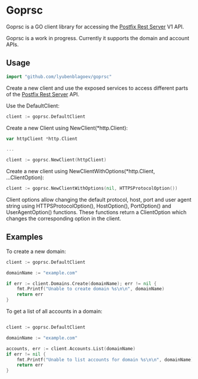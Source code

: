 # Goprsc

Goprsc is a GO client library for accessing the [Postfix Rest Server](https://github.com/lyubenblagoev/postfix-rest-server) V1 API. 

Goprsc is a work in progress. Currently it supports the domain and account APIs.

## Usage

```go
import "github.com/lyubenblagoev/goprsc"
```

Create a new client and use the exposed services to access different parts of the [Postfix Rest Server](https://github.com/lyubenblagoev/postfix-rest-server) API.

Use the DefaultClient:

```go
client := goprsc.DefaultClient
```

Create a new Client using NewClient(*http.Client):

```go
var httpClient *http.Client

...

client := goprsc.NewClient(httpClient)
```

Create a new client using NewClientWithOptions(*http.Client, ...ClientOption):

```go
client := goprsc.NewClientWithOptions(nil, HTTPSProtocolOption())
```

Client options allow changing the default protocol, host, port and user agent string using HTTPSProtocolOption(), HostOption(), PortOption() and UserAgentOption() functions. These functions return a ClientOption which changes the corresponding option in the client.

## Examples

To create a new domain:

```go
client := goprsc.DefaultClient

domainName := "example.com"

if err := client.Domains.Create(domainName); err != nil {
    fmt.Printf("Unable to create domain %s\n\n", domainName)
    return err
}
```

To get a list of all accounts in a domain:

```go

client := goprsc.DefaultClient

domainName := "example.com"

accounts, err := client.Accounts.List(domainName)
if err != nil {
    fmt.Printf("Unable to list accounts for domain %s\n\n", domainName)
    return err
}
```

